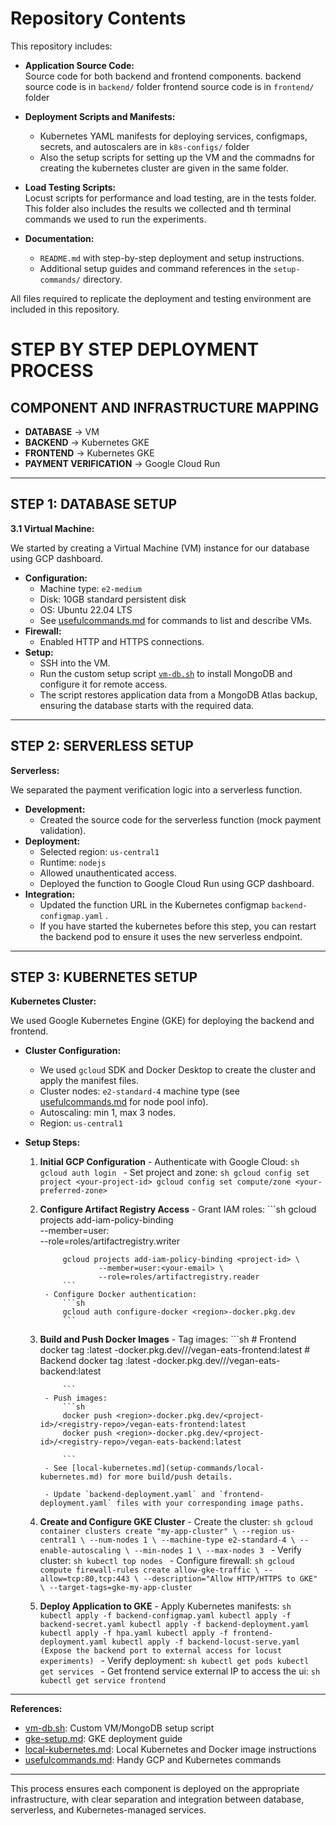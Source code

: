 # Repository Contents

This repository includes:

- **Application Source Code:**  
    Source code for both backend and frontend components.
    backend source code is in `backend/` folder
    frontend source code is in `frontend/` folder

- **Deployment Scripts and Manifests:**  
    - Kubernetes YAML manifests for deploying services, configmaps, secrets, and autoscalers are in `k8s-configs/` folder
    - Also the setup scripts for setting up the VM and the commadns for  creating the kubernetes cluster are given in the same folder.

- **Load Testing Scripts:**  
    Locust scripts for performance and load testing, are in the tests folder.
    This folder also includes the results we collected and th terminal commands we used to run the experiments.

- **Documentation:**  
    - `README.md` with step-by-step deployment and setup instructions.
    - Additional setup guides and command references in the `setup-commands/` directory. 

All files required to replicate the deployment and testing environment are included in this repository.


# STEP BY STEP DEPLOYMENT PROCESS

## COMPONENT AND INFRASTRUCTURE MAPPING

- **DATABASE** → VM  
- **BACKEND** → Kubernetes GKE  
- **FRONTEND** → Kubernetes GKE  
- **PAYMENT VERIFICATION** → Google Cloud Run  

---

## STEP 1: DATABASE SETUP

**3.1 Virtual Machine:**

We started by creating a Virtual Machine (VM) instance for our database using GCP dashboard.  
- **Configuration:**  
  - Machine type: `e2-medium`
  - Disk: 10GB standard persistent disk
  - OS: Ubuntu 22.04 LTS  
  - See [usefulcommands.md](setup-commands/usefulcommands.md) for commands to list and describe VMs.
- **Firewall:**  
  - Enabled HTTP and HTTPS connections.
- **Setup:**  
  - SSH into the VM.
  - Run the custom setup script [`vm-db.sh`](setup-commands/vm-db.sh) to install MongoDB and configure it for remote access.
  - The script restores application data from a MongoDB Atlas backup, ensuring the database starts with the required data.

---

## STEP 2: SERVERLESS SETUP

**Serverless:**

We separated the payment verification logic into a serverless function. 
- **Development:**  
  - Created the source code for the serverless function (mock payment validation).
- **Deployment:**  
  - Selected region: `us-central1`
  - Runtime: `nodejs`
  - Allowed unauthenticated access.
  - Deployed the function to Google Cloud Run using GCP dashboard.
- **Integration:**  
  - Updated the function URL in the Kubernetes configmap `backend-configmap.yaml` .
  - If you have started the kubernetes before this step, you can restart the backend pod to ensure it uses the new serverless endpoint.

---

## STEP 3: KUBERNETES SETUP

**Kubernetes Cluster:**

We used Google Kubernetes Engine (GKE) for deploying the backend and frontend. 
- **Cluster Configuration:**  
    - We used `gcloud` SDK and Docker Desktop to create the cluster and apply the manifest files.
    - Cluster nodes: `e2-standard-4` machine type (see [usefulcommands.md](setup-commands/usefulcommands.md) for node pool info).
    - Autoscaling: min 1, max 3 nodes.
    - Region: `us-central1`

- **Setup Steps:**
    1. **Initial GCP Configuration**
            - Authenticate with Google Cloud:
                ```sh
                gcloud auth login
                ```
            - Set project and zone:
                ```sh
                gcloud config set project <your-project-id>
                gcloud config set compute/zone <your-preferred-zone>
                ```
    2. **Configure Artifact Registry Access**
            - Grant IAM roles:
                ```sh
                gcloud projects add-iam-policy-binding <project-id> \
                        --member=user:<your-email> \
                        --role=roles/artifactregistry.writer

                gcloud projects add-iam-policy-binding <project-id> \
                        --member=user:<your-email> \
                        --role=roles/artifactregistry.reader
                ```
            - Configure Docker authentication:
                ```sh
                gcloud auth configure-docker <region>-docker.pkg.dev
                ```
    3. **Build and Push Docker Images**
            - Tag images:
                ```sh
                # Frontend
                docker tag <your-frontend-image-name>:latest <region>-docker.pkg.dev/<project-id>/<registry-repo>/vegan-eats-frontend:latest
                # Backend
                docker tag <your-backend-image-name>:latest <region>-docker.pkg.dev/<project-id>/<registry-repo>/vegan-eats-backend:latest
    
                ```
            - Push images:
                ```sh
                docker push <region>-docker.pkg.dev/<project-id>/<registry-repo>/vegan-eats-frontend:latest
                docker push <region>-docker.pkg.dev/<project-id>/<registry-repo>/vegan-eats-backend:latest
                
                ```
            - See [local-kubernetes.md](setup-commands/local-kubernetes.md) for more build/push details.

            - Update `backend-deployment.yaml` and `frontend-deployment.yaml` files with your corresponding image paths.

    4. **Create and Configure GKE Cluster**
            - Create the cluster:
                ```sh
                gcloud container clusters create "my-app-cluster" \
                        --region us-central1 \
                        --num-nodes 1 \
                        --machine-type e2-standard-4 \
                        --enable-autoscaling \
                        --min-nodes 1 \
                        --max-nodes 3
                ```
            - Verify cluster:
                ```sh
                kubectl top nodes
                ```
            - Configure firewall:
                ```sh
                gcloud compute firewall-rules create allow-gke-traffic \
                        --allow=tcp:80,tcp:443 \
                        --description="Allow HTTP/HTTPS to GKE" \
                        --target-tags=gke-my-app-cluster
                ```
    5. **Deploy Application to GKE**
            - Apply Kubernetes manifests:
                ```sh
                kubectl apply -f backend-configmap.yaml
                kubectl apply -f backend-secret.yaml
                kubectl apply -f backend-deployment.yaml
                kubectl apply -f hpa.yaml
                kubectl apply -f frontend-deployment.yaml
                kubectl apply -f backend-locust-serve.yaml (Expose the backend port to external access for locust experiments)
                ```
            - Verify deployment:
                ```sh
                kubectl get pods
                kubectl get services
                ```
            - Get frontend service external IP to access the ui:
                ```sh
                kubectl get service frontend
                ```

---

**References:**
- [vm-db.sh](setup-commands/vm-db.sh): Custom VM/MongoDB setup script  
- [gke-setup.md](setup-commands/gke-setup.md): GKE deployment guide  
- [local-kubernetes.md](setup-commands/local-kubernetes.md): Local Kubernetes and Docker image instructions  
- [usefulcommands.md](setup-commands/usefulcommands.md): Handy GCP and Kubernetes commands  

---

This process ensures each component is deployed on the appropriate infrastructure, with clear separation and integration between database, serverless, and Kubernetes-managed services.
